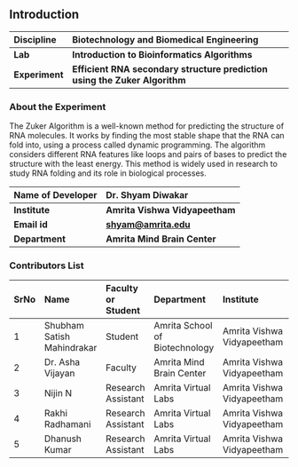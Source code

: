 ## Introduction


<b>Discipline | <b>Biotechnology and Biomedical Engineering
:--|:--|
<b> Lab | <b> Introduction to Bioinformatics Algorithms
<b> Experiment|     <b> Efficient RNA secondary structure prediction using the Zuker Algorithm

### About the Experiment 

The Zuker Algorithm is a well-known method for predicting the structure of RNA molecules. It works by finding the most stable shape that the RNA can fold into, using a process called dynamic programming. The algorithm considers different RNA features like loops and pairs of bases to predict the structure with the least energy. This method is widely used in research to study RNA folding and its role in biological processes.

<b>Name of Developer | <b> Dr. Shyam Diwakar 
:--|:--|
<b> Institute | <b>  Amrita Vishwa Vidyapeetham
<b> Email id|     <b> shyam@amrita.edu 
<b> Department |  <b> Amrita Mind Brain Center  

### Contributors List

SrNo | Name | Faculty or Student | Department| Institute | Email id
:--|:--|:--|:--|:--|:--|
1 | Shubham Satish Mahindrakar | Student | Amrita School of Biotechnology | Amrita Vishwa Vidyapeetham | shubhammahindrakar2104@gmail.com
2 | Dr. Asha Vijayan | Faculty | Amrita Mind Brain Center | Amrita Vishwa Vidyapeetham | ashavijayan@am.amrita.edu
3 | Nijin N | Research Assistant | Amrita Virtual Labs | Amrita Vishwa Vidyapeetham | nijinn@am.amrita.edu
4 | Rakhi Radhamani | Research Assistant | Amrita Virtual Labs | Amrita Vishwa Vidyapeetham | rakhir@am.amrita.edu
5 | Dhanush Kumar | Research Assistant | Amrita Virtual Labs | Amrita Vishwa Vidyapeetham | dhanushkumar@am.amrita.edu 

